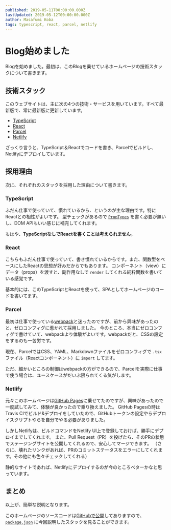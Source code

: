 ```yaml
---
published: 2019-05-11T00:00:00.000Z
lastUpdated: 2019-05-12T00:00:00.000Z
author: Masafumi Koba
tags: typescript, react, parcel, netlify
---
```


# Blog始めました

Blogを始めました。最初は、このBlogを乗せているホームページの技術スタックについて書きます。

## 技術スタック

このウェブサイトは、主に次の4つの技術・サービスを用いています。すべて最新版で、常に最新版に更新しています。

-   [TypeScript](https://www.typescriptlang.org/)
-   [React](https://reactjs.org/)
-   [Parcel](https://parceljs.org/)
-   [Netlify](https://www.netlify.com/)

ざっくり言うと、TypeScript＆Reactでコードを書き、Parcelでビルドし、Netlifyにデプロイしています。

## 採用理由

次に、それぞれのスタックを採用した理由について書きます。

### TypeScript

ふだん仕事で使っていて、慣れているから、というのが主な理由です。特にReactとの相性がよいです。
型チェックがあるので [`PropTypes`](https://github.com/facebook/prop-types) を書く必要が無いし、DOM APIもいい感じに補完してくれます。

もはや、**TypeScriptなしでReactを書くことは考えられません**。

### React

こちらもふだん仕事で使っていて、書き慣れているからです。また、関数型をベースにしたReactの思想が好みだからでもあります。
コンポーネント（view）にデータ（props）を渡すと、副作用なしで `render` してくれる純粋関数を書いている感覚です。

基本的には、このTypeScriptとReactを使って、SPAとしてホームページのコードを書いてます。

### Parcel

最初は仕事で使っている[webpack](https://webpack.js.org/)と迷ったのですが、前から興味があったのと、ゼロコンフィグに惹かれて採用しました。
今のところ、本当にゼロコンフィグで書けていて、webpackより体験がよいです。webpackだと、CSSの設定をするのも一苦労です。

現在、ParcelではCSS、YAML、Markdownファイルをゼロコンフィグで `.tsx` ファイル（Reactコンポーネント）に `import` してます。

ただ、細かいところの制御はwebpackの方ができるので、Parcelを実際に仕事で使う場合は、ユースケースがだいぶ限られてくる気がします。

### Netlify

元々このホームページは[GitHub Pages](https://pages.github.com/)に乗せてたのですが、興味があったので一度試してみて、体験が良かったので乗り換えました。
GitHub Pagesの時はTravis CIでビルド&デプロイをしていたので、GitHubトークンの設定やらデプロイスクリプトやらを自分でやる必要がありました。

しかしNetlifyは、ビルドコマンドをNetlify UI上で登録しておけば、勝手にデプロイまでしてくれます。
また、Pull Request（PR）を投げたら、そのPRの状態でステージングサイトを公開してくれるので、安心してマージできます。
（さらに、壊れたリンクがあれば、PRのコミットステータスをエラーにしてくれます。その他にも色々チェックしてくれる）

静的なサイトであれば、Netlifyにデプロイするのが今のところベターかなと思っています。

## まとめ

以上が、簡単な説明となります。

このホームページのソースコードは[GitHubで公開](https://github.com/ybiquitous/homepage)してありますので、[`package.json`](https://github.com/ybiquitous/homepage/blob/master/package.json) に今回説明したスタックを見ることができます。
